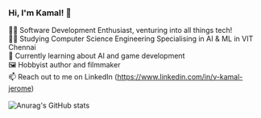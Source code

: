 ### Hi, I'm Kamal! 👋

👨‍💻 Software Development Enthusiast, venturing into all things tech!</br>
👨‍🎓 Studying Computer Science Engineering Specialising in AI & ML in VIT Chennai</br>
💭 Currently learning about AI and game development</br>
🖼️ Hobbyist author and filmmaker</br>
📫 Reach out to me on LinkedIn (https://www.linkedin.com/in/v-kamal-jerome)</br>
</br>
![Anurag's GitHub stats](https://github-readme-stats.vercel.app/api?username=KamalJerome&theme=chartreuse-dark&show_icons=true)
<!--
**KamalJerome/KamalJerome** is a ✨ _special_ ✨ repository because its `README.md` (this file) appears on your GitHub profile.

Here are some ideas to get you started:

- 🔭 I’m currently working on ...
- 🌱 I’m currently learning ...
- 👯 I’m looking to collaborate on ...
- 🤔 I’m looking for help with ...
- 💬 Ask me about ...
- 📫 How to reach me: ...
- 😄 Pronouns: ...
- ⚡ Fun fact: ...
-->
